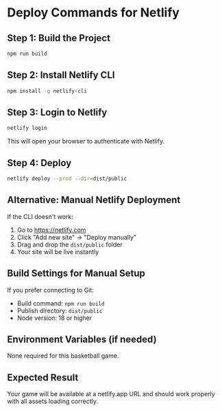 # Deploy Commands for Netlify

## Step 1: Build the Project
```bash
npm run build
```

## Step 2: Install Netlify CLI
```bash
npm install -g netlify-cli
```

## Step 3: Login to Netlify
```bash
netlify login
```
This will open your browser to authenticate with Netlify.

## Step 4: Deploy
```bash
netlify deploy --prod --dir=dist/public
```

## Alternative: Manual Netlify Deployment
If the CLI doesn't work:

1. Go to https://netlify.com
2. Click "Add new site" → "Deploy manually"
3. Drag and drop the `dist/public` folder
4. Your site will be live instantly

## Build Settings for Manual Setup
If you prefer connecting to Git:
- Build command: `npm run build`
- Publish directory: `dist/public`
- Node version: 18 or higher

## Environment Variables (if needed)
None required for this basketball game.

## Expected Result
Your game will be available at a netlify.app URL and should work properly with all assets loading correctly.